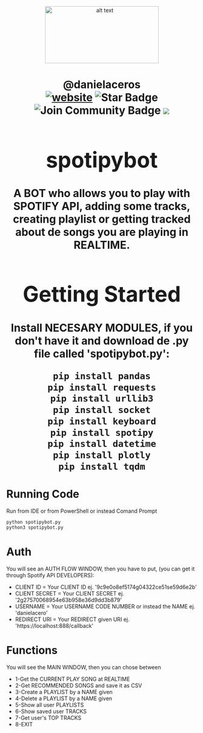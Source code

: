 <html>
<div align="center">
<img src="https://marcas-logos.net/wp-content/uploads/2019/11/Spotify-logo.jpg" alt="alt text" width="300" height="150"></img>
</div>
<h1 align="center">@danielaceros
<div align="center">
<a href=https://github.com/danielaceros><img src="https://img.shields.io/static/v1?label=&labelColor=505050&message=@danielaceros&color=%230076D6&style=flat&logo=google-chrome&logoColor=%230076D6" alt="website"/></a>
<img src="https://img.shields.io/github/followers/danielaceros?style=social" alt="Star Badge"/>
<a><img src="https://img.shields.io/github/last-commit/danielaceros/instaloaderbot" alt="Join Community Badge"/></a>
<a><img src="https://img.shields.io/github/repo-size/danielaceros/instaloaderbot" />
</div>
</html>

# spotipybot
A BOT who allows you to play with SPOTIFY API, adding some tracks, creating playlist or getting tracked about de songs you are playing in REALTIME.

# Getting Started
Install NECESARY MODULES, if you don't have it and download de .py file called 'spotipybot.py':
```bash
pip install pandas
pip install requests
pip install urllib3
pip install socket
pip install keyboard
pip install spotipy
pip install datetime
pip install plotly
pip install tqdm
```
# Running Code
Run from IDE or from PowerShell or instead Comand Prompt
```bash
python spotipybot.py
python3 spotipybot.py
```
# Auth
You will see an AUTH FLOW WINDOW, then you have to put, (you can get it through Spotify API DEVELOPERS):
* CLIENT ID = Your CLIENT ID ej. '9c9e0o8ef5174g04322ce51se59d6e2b'
* CLIENT SECRET = Your CLIENT SECRET ej. '2g27570068954e63b958e36d9dd3b879'
* USERNAME = Your USERNAME CODE NUMBER or instead the NAME ej. 'danielacero'
* REDIRECT URI = Your REDIRECT given URI ej. 'https://localhost:888/callback'

# Functions
You will see the MAIN WINDOW, then you can chose between
* 1-Get the CURRENT PLAY SONG at REALTIME
* 2-Get RECOMMENDED SONGS and save it as CSV
* 3-Create a PLAYLIST by a NAME given
* 4-Delete a PLAYLIST by a NAME given
* 5-Show all user PLAYLISTS
* 6-Show saved user TRACKS
* 7-Get user's TOP TRACKS
* 8-EXIT
